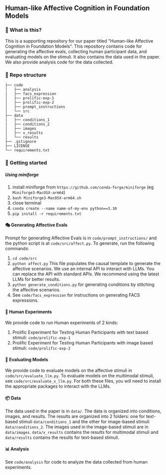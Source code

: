##  Human-like Affective Cognition in Foundation Models

### 🧐 What is this?
This is a supporting repository for our paper titled "Human-like Affective Cognition in Foundation Models".
This repository contains code for generating the affective evals, collecting human participant data, and evaluating models on the stimuli. It also contains the data used in the paper. We also provide analysis code for the data collected.

### 📂 Repo structure
```
├── code                 
│   ├── analysis
|   ├── facs_expression
│   ├── prolific-exp-1
│   ├── prolific-exp-2
│   ├── prompt_instructions
│   └── src 
├── data   
│   ├── conditions_1 
|   ├── conditions_2
│   ├── images
│   ├── x_results
│   └── results
├── .gitignore
├── LICENSE            
└── requirements.txt
```

### 🚀 Getting started  
##### Using miniforge
1. install miniforge from `https://github.com/conda-forge/miniforge` (eg `Miniforge3-MacOSX-arm64`)
2. `bash Miniforge3-MacOSX-arm64.sh`
3. close terminal
4. `conda create --name name-of-my-env python==3.10`
5. `pip install -r requirements.txt` 

#### 🎭 Generating Affective Evals
Prompt for generating Affective Evals is in `code/prompt_instructions/` and the python script is at `code/src/affect.py`. To generate, run the following commands:
1. `cd code/src`
2. `python affect.py` This file populates the causal template to generate the affective scenarios. We use an internal API to interact with LLMs. You can replace the API with standard APIs. We recommend using the latest LLMs for better results.
3. `python generate_conditions.py` for generating conditions by stitching the affective scenarios.
4. See `code/facs_expression` for instructions on generating FACS expressions.

#### 🤠 Human Experiments
We provide code to run Human experiments of 2 kinds:
1. Prolific Experiment for Testing Human Participants with text based stimuli: `code/prolific-exp-1`
2. Prolific Experiment for Testing Human Participants with image based stimuli: `code/prolific-exp-2`

#### 🤖 Evaluating Models
We provide code to evaluate models on the affective stimuli in `code/src/evaluate_llm.py`. To evaluate models on the multimodal stimuli, see `code/src/evaluate_x_llm.py`.
For both these files, you will need to install the appropriate packages to interact with the LLMs.

#### 📦 Data
The data used in the paper is in `data/`. The data is organized into conditions, images, and results. The results are organized into 2 folders: one for text-based stimuli `data/conditions_1` and the other for image-based stimuli `data/conditions_2`. The images used in the image-based stimuli are in `data/images`. `data/x_results` contains the results for multimodal stimuli and `data/results` contains the results for text-based stimuli.

#### 📊 Analysis
See `code/analysis` for code to analyze the data collected from human experiments.
